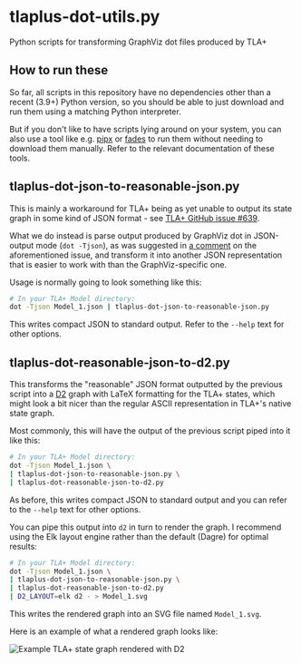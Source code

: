 # tlaplus-dot-utils.py

Python scripts for transforming GraphViz dot files produced by TLA+

## How to run these

So far, all scripts in this repository have no dependencies other than a
recent (3.9+) Python version, so you should be able to just download and run
them using a matching Python interpreter.

But if you don't like to have scripts lying around on your system, you can also
use a tool like e.g. [pipx](https://pipx.pypa.io/) or
[fades](https://github.com/PyAr/) to run them without needing to download them
manually. Refer to the relevant documentation of these tools.


## tlaplus-dot-json-to-reasonable-json.py

This is mainly a workaround for TLA+ being as yet unable to output its state
graph in some kind of JSON format - see
[TLA+ GitHub issue #639](https://github.com/tlaplus/tlaplus/issues/639).

What we do instead is parse output produced by GraphViz dot in JSON-output
mode (`dot -Tjson`), as was suggested in
[a comment](https://github.com/tlaplus/tlaplus/issues/639#issuecomment-1003163720)
on the aforementioned issue, and transform it into another JSON representation
that is easier to work with than the GraphViz-specific one.

Usage is normally going to look something like this:

```bash
# In your TLA+ Model directory:
dot -Tjson Model_1.json | tlaplus-dot-json-to-reasonable-json.py
```

This writes compact JSON to standard output. Refer to the `--help` text for
other options.


## tlaplus-dot-reasonable-json-to-d2.py

This transforms the "reasonable" JSON format outputted by the previous script
into a [D2](https://d2lang.com/) graph with LaTeX formatting for the TLA+
states, which might look a bit nicer than the regular ASCII representation in
TLA+'s native state graph.

Most commonly, this will have the output of the previous script piped into it
like this:

```bash
# In your TLA+ Model directory:
dot -Tjson Model_1.json \
| tlaplus-dot-json-to-reasonable-json.py \
| tlaplus-dot-reasonable-json-to-d2.py
```

As before, this writes compact JSON to standard output and you can refer to the
`--help` text for other options.

You can pipe this output into `d2` in turn to render the graph.
I recommend using the Elk layout engine rather than the default (Dagre) for
optimal results:

```bash
# In your TLA+ Model directory:
dot -Tjson Model_1.json \
| tlaplus-dot-json-to-reasonable-json.py \
| tlaplus-dot-reasonable-json-to-d2.py
| D2_LAYOUT=elk d2 - > Model_1.svg
```

This writes the rendered graph into an SVG file named `Model_1.svg`.

Here is an example of what a rendered graph looks like:

![Example TLA+ state graph rendered with D2](https://github.com/user-attachments/assets/21b5406f-408b-4cd5-9370-fbcb66c032be)
